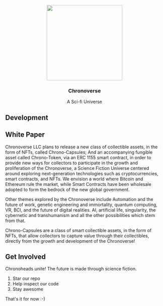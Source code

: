 <p align="center">
  <img src="https://file-xidfrcjkaq.now.sh/" height="240">
  <h3 align="center">Chronoverse </h3>
  <p align="center">A Sci-fi Universe<p>
</p>

<!-- <p align="center">
  <a href="https://app.netlify.com/sites/gridsome-forestry/deploys"><img src="https://api.netlify.com/api/v1/badges/21965bf1-8f46-4201-afe9-98896cba865e/deploy-status" alt="Netlify Status"></a>
</p> -->


## Development


## White Paper

Chronoverse LLC plans to release a new class of collectible assets, in the form of NFTs, called Chrono-Capsules; And an accompanying fungible asset called Chrono-Token, via an ERC 1155 smart contract, in order to provide new ways for collectors to participate in the growth and proliferation of the Chronoverse, a Science Fiction Universe centered around exploring next-generation technologies such as cryptocurrencies, smart contracts, and NFTs. We envision a world where Bitcoin and Ethereum rule the market, while Smart Contracts have been wholesale adopted to form the bedrock of the new global government.

Other themes explored by the Chronoverse include Automation and the future of work, genetic engineering and immortality, quantum computing, VR, BCI, and the future of digital realities. AI, artificial life, singularity, the cybernetic and transhumanism and all the other possibilities which stem from that. 

Chrono-Capsules are a class of smart collectible assets, in the form of NFTs, that allow collectors to capture value through their collectibles, directly from the growth and development of the Chronoverse!


## Get Involved

Chronoheads unite! The future is made through science fiction.

1. Star our repo
2. Help inspect our code
3. Stay awesome

That's it for now :-)